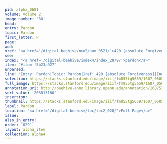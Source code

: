 ```yaml
---
pid: alpha_0681
volume: Volume 2
image_number: '38'
head:
entry: Pardon
topic: Pardon
first_letter: P
page:
add:
xref: "<a href='/digital-beehive/num2/num_0521/'>420 [absolute Forgiveness]</a>"
see:
index: "<a href='/digital-beehive/index4/index_2879/'>pardon</a>"
item: "#item-f5b23a927"
unparsed:
line: 'Entry: Pardon|Topic: Pardon|Xref: 420 [absolute Forgiveness]|Index: pardon|#item-f5b23a927'
selection: https://stacks.stanford.edu/image/iiif/fm855tg5659/1607_0505/756,3180,3039,512/full/0/default.jpg
full_image: https://stacks.stanford.edu/image/iiif/fm855tg5659/1607_0505/full/full/0/default.jpg
annotation_uri: http://beehive-anno.library.upenn.edu/annotation/1687535682314
sort_value: '203813180'
insertion:
thumbnail: https://stacks.stanford.edu/image/iiif/fm855tg5659/1607_0505/756,3180,600,180/250,/0/default.jpg
label: Pardon
location: "<a href='/digital-beehive/toc/toc2_028/'>Full Page</a>"
issue:
also_in_entry:
order: '029'
layout: alpha_item
collection: alpha4
---
```


